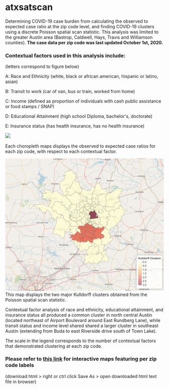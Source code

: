 # atxsatscan
Determining COVID-19 case burden from calculating the observed to expected case ratio at the zip code level, and finding COVID-19 clusters using a discrete Poisson spatial scan statistic. This analysis was limited to the greater Austin area (Bastrop, Caldwell, Hays, Travis and Williamson counties). **The case data per zip code was last updated October 1st, 2020.**

### Contextual factors used in this analysis include:
(letters correspond to figure below)

A: Race and Ethnicity (white, black or african american, hispanic or latino, asian)

B: Transit to work (car of van, bus or train, worked from home)

C: Income (defined as proportion of individuals with cash public assistance or food stamps / SNAP)

D: Educational Attainment (high school Diploma, bachelor's, doctorate)

E: Insurance status (has health insurance, has no health insurance)

![](images/race,transit,income,education,insurance.png)

Each choropleth maps displays the observed to expected case ratios for each zip code, with respect to each contextual factor. 

![](images/Kulldorff.png)
This map displays the two major Kulldorff clusters obtained from the Poisson spatial scan statistic. 

Contextual factor analysis of race and ethnicity, educational attainment, and insurance status all produced a common cluster in north central Austin (located northeast of Airport Boulevard around East Rundberg Lane), while transit status and income level shared shared a larger cluster in southeast Austin (extending from Buda to east Riverside drive south of Town Lake).

The scale in the legend corresponds to the number of contextual factors that demonstrated clustering at each zip code. 

### Please refer to [this link](./SpatialEpidemiology_SpatialScan.html) for interactive maps featuring per zip code labels 
(download html > right or ctrl click Save As > open downloaded html text file in browser)


